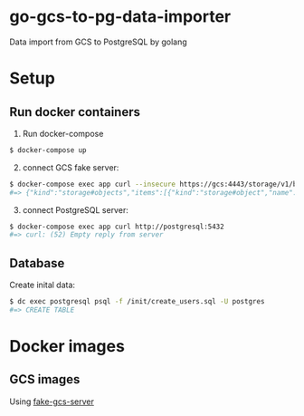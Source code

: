 # go-gcs-to-pg-data-importer
Data import from GCS to PostgreSQL by golang

# Setup
## Run docker containers
1. Run docker-compose

```bash
$ docker-compose up
```

2. connect GCS fake server:

```bash
$ docker-compose exec app curl --insecure https://gcs:4443/storage/v1/b/tables/o
#=> {"kind":"storage#objects","items":[{"kind":"storage#object","name":"users.json","id":"tables/users.json","bucket":"tables","size":"63","contentType":"application/json","crc32c":"VuKJWg==","md5Hash":"2lbYdXcwrlOlP6Q7efN/pQ==","timeCreated":"2022-01-23T08:05:22.41268Z","timeDeleted":"0001-01-01T00:00:00Z","updated":"2022-01-23T08:05:22.412714Z","generation":"0"}]}
```

3. connect PostgreSQL server:

```bash
$ docker-compose exec app curl http://postgresql:5432
#=> curl: (52) Empty reply from server
```

## Database
Create inital data:

```bash
$ dc exec postgresql psql -f /init/create_users.sql -U postgres
#=> CREATE TABLE
```

# Docker images

## GCS images

Using [fake-gcs-server](https://github.com/fsouza/fake-gcs-server)
